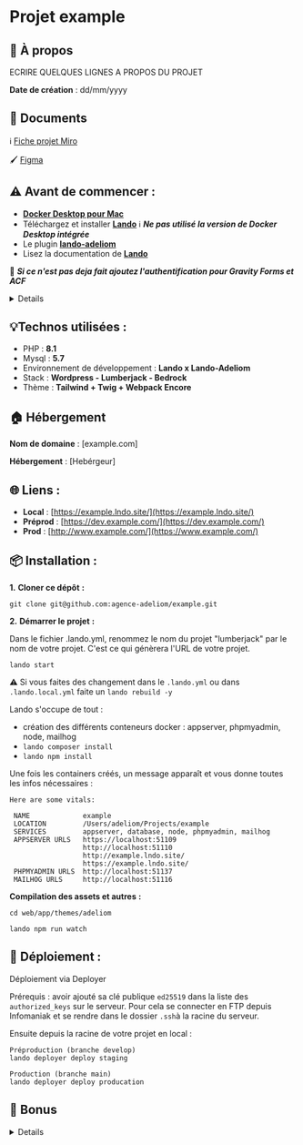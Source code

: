# Projet example

## 🧐 À propos
ECRIRE QUELQUES LIGNES A PROPOS DU PROJET

**Date de création** : dd/mm/yyyy

## 📄 Documents

ℹ️ [Fiche projet Miro](https://miro.com/app/board/[BOARD_ID]/)

🖌 [Figma](https://www.figma.com/file/[FILE_ID])


## ⚠️ Avant de commencer :

- [**Docker Desktop pour Mac**](https://docs.docker.com/desktop/install/mac-install/)
- Téléchargez et installer [**Lando**](https://github.com/lando/lando/releases)  ℹ️ **_Ne pas utilisé la version de Docker Desktop intégrée_**
- Le plugin [**lando-adeliom**](https://github.com/agence-adeliom/lando-adeliom)
- Lisez la documentation de [**Lando**](https://docs.lando.dev/)

🚨 **_Si ce n'est pas deja fait ajoutez l'authentification pour Gravity Forms et ACF_**
<details>

* Gravity Forms [(doc)](https://github.com/arnaud-ritti/gravityforms-composer-bridge/blob/main/dependabot_usage.md) : `composer config --global http-basic.gf-composer-proxy.arnaud-ritti.workers.dev licensekey [YOUR_GRAVITYFORMS_KEY]`
* ACF Pro [(doc)](https://github.com/pivvenit/acf-pro-installer/issues/222#issuecomment-890359373) : `composer config --global http-basic.auth-acf-composer-proxy.pivvenit.net licensekey [YOUR_ACFPRO_KEY]`

_Vou pouvez trouver les clés sur le [codex](https://codex.adeliom.com/books/wordpress/page/plugins-achetés)._

</details>

## 💡Technos utilisées :

- PHP : **8.1**
- Mysql : **5.7**
- Environnement de développement : **Lando x Lando-Adeliom**
- Stack : **Wordpress - Lumberjack - Bedrock**
- Thème : **Tailwind + Twig + Webpack Encore**


## 🏠 Hébergement

**Nom de domaine** : [example.com]

**Hébergement** : [Hebérgeur]

## 🌐 Liens :

- **Local** : [https://example.lndo.site/](https://example.lndo.site/)
- **Préprod** : [https://dev.example.com/](https://dev.example.com/)
- **Prod** : [http://www.example.com/](https://www.example.com/)

## 📦 Installation :

**1.** **Cloner ce dépôt** **:**

```console
git clone git@github.com:agence-adeliom/example.git
```

**2.** **Démarrer le projet** **:**

Dans le fichier .lando.yml, renommez le nom du projet "lumberjack" par le nom de votre projet. C'est ce qui génèrera l'URL de votre projet.

`lando start`

⚠️ Si vous faites des changement dans le `.lando.yml` ou dans `.lando.local.yml` faite un `lando rebuild -y`


Lando s'occupe de tout :
- création des différents conteneurs docker : appserver, phpmyadmin, node, mailhog
- `lando composer install`
- `lando npm install`

Une fois les containers créés, un message apparaît et vous donne toutes les infos nécessaires :

```console
Here are some vitals:

 NAME             example                                       
 LOCATION         /Users/adeliom/Projects/example
 SERVICES         appserver, database, node, phpmyadmin, mailhog 
 APPSERVER URLS   https://localhost:51109                        
                  http://localhost:51110                         
                  http://example.lndo.site/                     
                  https://example.lndo.site/                    
 PHPMYADMIN URLS  http://localhost:51137                         
 MAILHOG URLS     http://localhost:51116                         
```
**Compilation des assets et autres** **:**
```console
cd web/app/themes/adeliom

lando npm run watch
```

## 📡 Déploiement :
Déploiement via Deployer

Prérequis : avoir ajouté sa clé publique `ed25519` dans la liste des `authorized_keys` sur le serveur. Pour cela se connecter en FTP depuis Infomaniak et se rendre dans le dossier `.ssh`à la racine du serveur.

Ensuite depuis la racine de votre projet en local :

```
Préproduction (branche develop)
lando deployer deploy staging

Production (branche main)
lando deployer deploy producation
```



## 🎩 Bonus

<details>

### Comment faire ?

Pour :
* Créer un PostType ([doc/how-to/create-posttype.md](./doc/how-to/create-posttype.md))
* Modifier les colonnes d'un PostType ([doc/how-to/edit-posttype-columns.md](./doc/how-to/edit-posttype-columns.md))
* Créer une Taxonomy ([doc/how-to/create-taxonomy.md](./doc/how-to/create-taxonomy.md))
* Créer une Extension Twig ([doc/how-to/create-twig_extensions.md](./doc/how-to/create-twig_extensions.md))
* Créer des champs ACF ([vendor/agence-adeliom/lumberjack-admin/src/Fields/README.md](./vendor/agence-adeliom/lumberjack-admin/src/Fields/README.md))

### Forward le port de la base de donnée pour une utilisation locale _(TablePlus, SequelPro, MySQL Workbenchh ou PHPStorm)_

Dans le fichier `.lando.local.yaml` :

```yaml
services:
  database:
    portforward: [PORT]
```

### Activé Xdebug

Dans le fichier `.lando.local.yaml` :

```yaml
services:
  appserver:
    # See: https://xdebug.org/docs/all_settings#mode
    xdebug: "debug,develop"
```

### Avoir un HTTPS valide en local

```shell
sudo security add-trusted-cert -d -r trustRoot -k /Library/Keychains/System.keychain ~/.lando/certs/lndo.site.pem
```

### Faire fonctionner Husky avec SourceTree

```shell
echo 'export PATH="/usr/local/bin:$PATH"' > ~/.huskyrc
```

</details>

